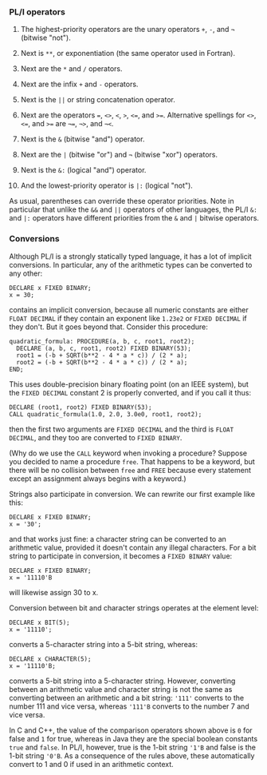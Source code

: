 ### PL/I operators

1. The highest-priority operators are 
   the unary operators `+`, `-`, and `¬` (bitwise "not").
   
2. Next is `**`, or exponentiation
   (the same operator used in Fortran).
   
2. Next are the `*` and `/` operators.

3. Next are the infix `+` and `-` operators.

4. Next is the `||` or string concatenation operator.

5. Next are the operators `=`, `<>`, `<`, `>`, `<=`, and `>=`.
   Alternative spellings for `<>`, `<=`, and `>=`
   are `¬=`, `¬>`, and `¬<`.
   
6. Next is the `&` (bitwise "and") operator.

7. Next are the `|` (bitwise "or") and `¬` (bitwise "xor") operators.

8. Next is the `&:` (logical "and") operator.

9. And the lowest-priority operator is `|:` (logical "not").

As usual, parentheses can override these operator priorities.
Note in particular that unlike the `&&` and `||` operators
of other languages, the PL/I `&:` and `|:` operators
have different priorities from the `&` and `|` bitwise operators.

### Conversions

Although PL/I is a strongly statically typed language, it has a lot
of implicit conversions.  In particular, any of the arithmetic types
can be converted to any other:

```
DECLARE x FIXED BINARY;
x = 30;
```

contains an implicit conversion, because all numeric constants are
either `FLOAT DECIMAL` if they contain an exponent like `1.23e2`
or `FIXED DECIMAL` if they don't.  But it goes beyond that.  Consider
this procedure:

```
quadratic_formula: PROCEDURE(a, b, c, root1, root2);
  DECLARE (a, b, c, root1, root2) FIXED BINARY(53);
  root1 = (-b + SQRT(b**2 - 4 * a * c)) / (2 * a);
  root2 = (-b + SQRT(b**2 - 4 * a * c)) / (2 * a);
END;
```

This uses double-precision binary floating point (on an IEEE system),
but the `FIXED DECIMAL` constant 2 is properly converted, and
if you call it thus:

```
DECLARE (root1, root2) FIXED BINARY(53);
CALL quadratic_formula(1.0, 2.0, 3.0e0, root1, root2);
```

then the first two arguments are `FIXED DECIMAL` and the third is
`FLOAT DECIMAL`, and they too are converted to `FIXED BINARY`.

(Why do we use the `CALL` keyword when invoking a procedure?
Suppose you decided to name a procedure `free`.  That happens
to be a keyword, but there will be no collision between `free`
and `FREE` because every statement except an assignment always
begins with a keyword.)

Strings also participate in conversion.  We can
rewrite our first example like this:

```
DECLARE x FIXED BINARY;
x = '30';
```

and that works just fine: a character string can be converted to
an arithmetic value, provided it doesn't contain any illegal
characters.  For a bit string to participate in conversion,
it becomes a `FIXED BINARY` value:

```
DECLARE x FIXED BINARY;
x = '11110'B
```

will likewise assign 30 to x.

Conversion between bit and character strings operates at the element
level:

```
DECLARE x BIT(5);
x = '11110';
```

converts a 5-character string into a 5-bit string, whereas:

```
DECLARE x CHARACTER(5);
x = '11110'B;
```

converts a 5-bit string into a 5-character string.  However,
converting between an arithmetic value and character string is not the
same as converting between an arithmetic and a bit string:
`'111'` converts to the number 111 and vice versa, whereas `'111'B`
converts to the number 7 and vice versa.

In C and C++, the value of the comparison operators shown above is
`0` for false and `1` for true, whereas in Java they are the
special boolean constants `true` and `false`.  In PL/I, however,
true is the 1-bit string `'1'B` and false is the 1-bit string `'0'B`.
As a consequence of the rules above, these automatically convert
to 1 and 0 if used in an arithmetic context.



  
